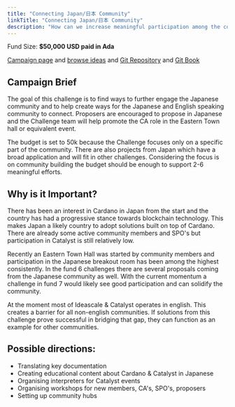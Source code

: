 ```yaml
---
title: "Connecting Japan/日本 Community"
linkTitle: "Connecting Japan/日本 Community"
description: "How can we increase meaningful participation among the community in the next 6 months?"
---
```

Fund Size: **$50,000 USD paid in Ada**

[Campaign page](https://cardano.ideascale.com/a/campaign-home/26238) and [browse ideas](https://cardano.ideascale.com/a/ideas/top/campaign-filter/byids/campaigns/26238/stage/unspecified) and [Git Repository](https://github.com/Catalyst-Challenges/F7-Connecting-Japan-Community) and [Git Book](https://quality-assurance-dao.gitbook.io/catalyst-fund-7-challenges/fund-7/daos-love-cardano)

## Campaign Brief

The goal of this challenge is to find ways to further engage the Japanese community and to help create ways for the Japanese and English speaking community to connect. Proposers are encouraged to propose in Japanese and the Challenge team will help promote the CA role in the Eastern Town hall or equivalent event.

The budget is set to 50k because the Challenge focuses only on a specific part of the community. There are also projects from Japan which have a broad application and will fit in other challenges. Considering the focus is on community building the budget should be enough to support 2-6 meaningful efforts.

## Why is it Important?

There has been an interest in Cardano in Japan from the start and the country has had a progressive stance towards blockchain technology. This makes Japan a likely country to adopt solutions built on top of Cardano. There are already some active community members and SPO's but participation in Catalyst is still relatively low.

Recently an Eastern Town Hall was started by community members and participation in the Japanese breakout room has been among the highest consistently. In the fund 6 challenges there are several proposals coming from the Japanese community as well. With the current momentum a challenge in fund 7 would likely see good participation and can solidify the community.

At the moment most of Ideascale & Catalyst operates in english. This creates a barrier for all non-english communities. If solutions from this challenge prove successful in bridging that gap, they can function as an example for other communities.

## Possible directions:

- Translating key documentation
- Creating educational content about Cardano & Catalyst in Japanese
- Organising interpreters for Catalyst events
- Organising workshops for new members, CA's, SPO's, proposers
- Setting up community hubs

